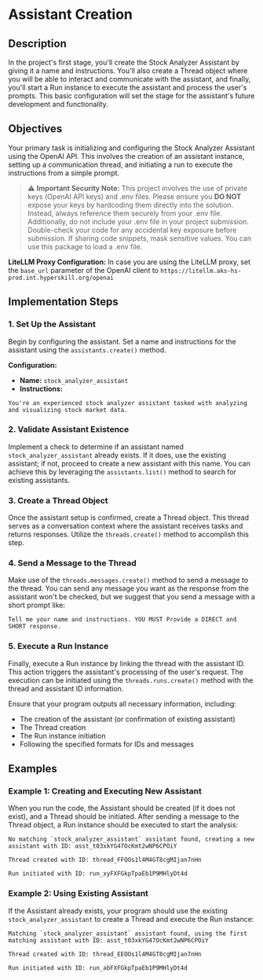 # Assistant Creation

## Description

In the project's first stage, you'll create the Stock Analyzer Assistant by giving it a name and instructions. You'll also create a Thread object where you will be able to interact and communicate with the assistant, and finally, you'll start a Run instance to execute the assistant and process the user's prompts. This basic configuration will set the stage for the assistant's future development and functionality.

## Objectives

Your primary task is initializing and configuring the Stock Analyzer Assistant using the OpenAI API. This involves the creation of an assistant instance, setting up a communication thread, and initiating a run to execute the instructions from a simple prompt.

> ⚠️ **Important Security Note:**
> This project involves the use of private keys (OpenAI API keys) and .env files. Please ensure you **DO NOT** expose your keys by hardcoding them directly into the solution. Instead, always reference them securely from your .env file. Additionally, do not include your .env file in your project submission. Double-check your code for any accidental key exposure before submission. If sharing code snippets, mask sensitive values. You can use this package to load a .env file.

**LiteLLM Proxy Configuration:**
In case you are using the LiteLLM proxy, set the `base_url` parameter of the OpenAI client to `https://litellm.aks-hs-prod.int.hyperskill.org/openai`

## Implementation Steps

### 1. Set Up the Assistant
Begin by configuring the assistant. Set a name and instructions for the assistant using the `assistants.create()` method.

**Configuration:**
- **Name:** `stock_analyzer_assistant`
- **Instructions:**
```
You're an experienced stock analyzer assistant tasked with analyzing and visualizing stock market data.
```

### 2. Validate Assistant Existence
Implement a check to determine if an assistant named `stock_analyzer_assistant` already exists. If it does, use the existing assistant; if not, proceed to create a new assistant with this name. You can achieve this by leveraging the `assistants.list()` method to search for existing assistants.

### 3. Create a Thread Object
Once the assistant setup is confirmed, create a Thread object. This thread serves as a conversation context where the assistant receives tasks and returns responses. Utilize the `threads.create()` method to accomplish this step.

### 4. Send a Message to the Thread
Make use of the `threads.messages.create()` method to send a message to the thread. You can send any message you want as the response from the assistant won't be checked, but we suggest that you send a message with a short prompt like:

```
Tell me your name and instructions. YOU MUST Provide a DIRECT and SHORT response.
```

### 5. Execute a Run Instance
Finally, execute a Run instance by linking the thread with the assistant ID. This action triggers the assistant's processing of the user's request. The execution can be initiated using the `threads.runs.create()` method with the thread and assistant ID information.

Ensure that your program outputs all necessary information, including:
- The creation of the assistant (or confirmation of existing assistant)
- The Thread creation
- The Run instance initiation
- Following the specified formats for IDs and messages

## Examples

### Example 1: Creating and Executing New Assistant

When you run the code, the Assistant should be created (if it does not exist), and a Thread should be initiated. After sending a message to the Thread object, a Run instance should be executed to start the analysis:

```
No matching `stock_analyzer_assistant` assistant found, creating a new assistant with ID: asst_t03xkYG47OcKmt2wNP6CPOiY

Thread created with ID: thread_FFOOs1l4M4GT8cgMIjan7nHn

Run initiated with ID: run_xyFXFGkpTpaEb1P9MHlyDt4d
```

### Example 2: Using Existing Assistant

If the Assistant already exists, your program should use the existing `stock_analyzer_assistant` to create a Thread and execute the Run instance:

```
Matching `stock_analyzer_assistant` assistant found, using the first matching assistant with ID: asst_t03xkYG47OcKmt2wNP6CPOiY

Thread created with ID: thread_EEOOs1l4M4GT8cgMIjan7nHn

Run initiated with ID: run_abFXFGkpTpaEb1P9MHlyDt4d
```

